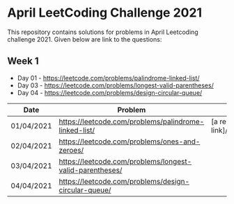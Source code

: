 # April LeetCoding Challenge 2021
This repository contains solutions for problems in April Leetcoding challenge 2021. Given below are link to the questions:

## Week 1
* Day 01 - https://leetcode.com/problems/palindrome-linked-list/
* Day 03 - https://leetcode.com/problems/longest-valid-parentheses/
* Day 04 - https://leetcode.com/problems/design-circular-queue/

| Date | Problem | Solution |
| --- | --- | --- |
| 01/04/2021 | https://leetcode.com/problems/palindrome-linked-list/ | [a relative link]/Day_01_Pallindrome_Linked_List.cpp |
| 02/04/2021 | https://leetcode.com/problems/ones-and-zeroes/ |   |
| 03/04/2021 | https://leetcode.com/problems/longest-valid-parentheses/ |   |
| 04/04/2021 | https://leetcode.com/problems/design-circular-queue/ |   |
